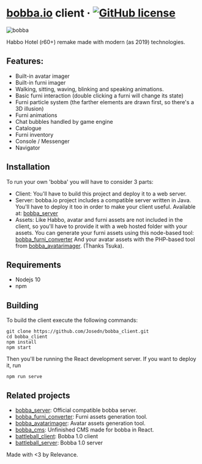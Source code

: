 # [bobba.io](https://bobba.io/) client &middot; [![GitHub license](https://img.shields.io/badge/license-GNU-blue.svg)](https://github.com/josedn/bobba_client/blob/master/LICENSE) 
![bobba](https://i.imgur.com/SKaFSwX.png)

Habbo Hotel (r60+) remake made with modern (as 2019) technologies.
## Features:
* Built-in avatar imager
* Built-in furni imager
* Walking, sitting, waving, blinking and speaking animations.
* Basic furni interaction (double clicking a furni will change its state)
* Furni particle system  (the farther elements are drawn first, so there's a 3D illusion)
* Furni animations
* Chat bubbles handled by game engine
* Catalogue
* Furni inventory
* Console / Messenger
* Navigator

## Installation
To run your own 'bobba' you will have to consider 3 parts:
* Client: You'll have to build this project and deploy it to a web server.
* Server: bobba.io project includes a compatible server written in Java. You'll have to deploy it too in order to make your client useful. 
 Available at: [bobba_server](https://github.com/Josedn/bobba_server)
* Assets: Like Habbo, avatar and furni assets are not included in the client, so you'll have to provide it with a web hosted folder with your assets.
You can generate your furni assets using this node-based tool: [bobba_furni_converter](https://github.com/Josedn/bobba_furni_converter)
And your avatar assets with the PHP-based tool from [bobba_avatarimager](https://github.com/Josedn/bobba_avatarimager). (Thanks Tsuka).

## Requirements
* Nodejs 10
* npm

## Building
To build the client execute the following commands:

    git clone https://github.com/Josedn/bobba_client.git
    cd bobba_client
    npm install
    npm start
Then you'll be running the React development server.
If you want to deploy it, run

    npm run serve

## Related projects
* [bobba_server](https://github.com/Josedn/bobba_server): Official compatible bobba server.
* [bobba_furni_converter](https://github.com/Josedn/bobba_furni_converter): Furni assets generation tool.
* [bobba_avatarimager](https://github.com/Josedn/bobba_avatarimager): Avatar assets generation tool.
* [bobba_cms](https://github.com/Josedn/bobba_cms): Unfinished CMS made for bobba in React.
* [battleball_client](https://github.com/Josedn/battleball_client): Bobba 1.0 client
* [battleball_server](https://github.com/Josedn/battleball_server): Bobba 1.0 server


Made with <3 by Relevance.